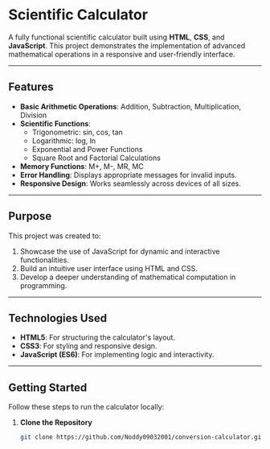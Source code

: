 # Scientific Calculator

A fully functional scientific calculator built using **HTML**, **CSS**, and **JavaScript**. This project demonstrates the implementation of advanced mathematical operations in a responsive and user-friendly interface.

---

## Features

- **Basic Arithmetic Operations**: Addition, Subtraction, Multiplication, Division
- **Scientific Functions**: 
  - Trigonometric: sin, cos, tan
  - Logarithmic: log, ln
  - Exponential and Power Functions
  - Square Root and Factorial Calculations
- **Memory Functions**: M+, M-, MR, MC
- **Error Handling**: Displays appropriate messages for invalid inputs.
- **Responsive Design**: Works seamlessly across devices of all sizes.

---

## Purpose

This project was created to:
1. Showcase the use of JavaScript for dynamic and interactive functionalities.
2. Build an intuitive user interface using HTML and CSS.
3. Develop a deeper understanding of mathematical computation in programming.

---

## Technologies Used

- **HTML5**: For structuring the calculator's layout.
- **CSS3**: For styling and responsive design.
- **JavaScript (ES6)**: For implementing logic and interactivity.

---

## Getting Started

Follow these steps to run the calculator locally:

1. **Clone the Repository**  
   ```bash
   git clone https://github.com/Noddy09032001/conversion-calculator.git
